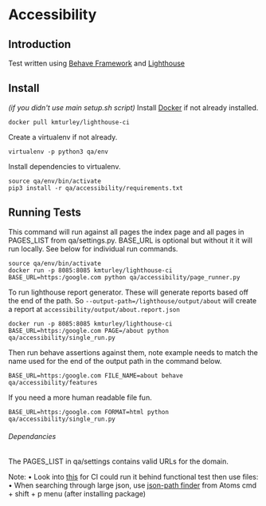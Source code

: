 # Accessibility

## Introduction

Test written using [Behave Framework](http://pythonhosted.org/behave/) and [Lighthouse](https://github.com/GoogleChrome/lighthouse)


## Install
*(if you didn't use main setup.sh script)*
Install [Docker](https://store.docker.com/editions/community/docker-ce-desktop-mac) if not already installed.
```
docker pull kmturley/lighthouse-ci
```
Create a virtualenv if not already.
```
virtualenv -p python3 qa/env
```
Install dependencies to virtualenv.
```
source qa/env/bin/activate
pip3 install -r qa/accessibility/requirements.txt
```

## Running Tests
This command will run against all pages the index page and all pages in PAGES_LIST from qa/settings.py. BASE_URL is optional but without it it will run locally. See below for individual run commands.
```
source qa/env/bin/activate
docker run -p 8085:8085 kmturley/lighthouse-ci
BASE_URL=https:/google.com python qa/accessibility/page_runner.py
```

To run lighthouse report generator. These will generate reports based off the end of the path. So ```--output-path=/lighthouse/output/about``` will create a report at ```accessibility/output/about.report.json```
```
docker run -p 8085:8085 kmturley/lighthouse-ci
BASE_URL=https:/google.com PAGE=/about python qa/accessibility/single_run.py
```

Then run behave assertions against them, note example needs to match the name used for the end of the output path in the command below.
```
BASE_URL=https:/google.com FILE_NAME=about behave qa/accessibility/features
```

If you need a more human readable file fun.
```
BASE_URL=https:/google.com FORMAT=html python qa/accessibility/single_run.py
```


###### Dependancies

The PAGES_LIST in qa/settings contains valid URLs for the domain.

Note:
• Look into [this](https://sites.google.com/a/chromium.org/chromedriver/logging/performance-log) for CI could run it behind functional test then use files:
• When searching through large json, use [json-path finder](https://atom.io/packages/json-path-finder) from Atoms cmd + shift + p menu (after installing package)
